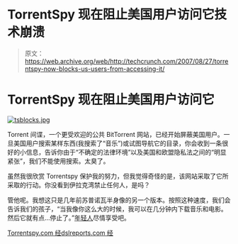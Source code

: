 # TorrentSpy 现在阻止美国用户访问它技术崩溃

> 原文：<https://web.archive.org/web/http://techcrunch.com/2007/08/27/torrentspy-now-blocks-us-users-from-accessing-it/>

# TorrentSpy 现在阻止美国用户访问它

[![tsblocks.jpg](img/338cff8503ed23b48869c7a6bc1b82d0.png)](https://web.archive.org/web/20220929211449/https://beta.techcrunch.com/wp-content/uploads/2007/08/tsblocks.jpg "tsblocks.jpg")

Torrent 间谍，一个更受欢迎的公共 BitTorrent 网站，已经开始屏蔽美国用户。一旦美国用户搜索某样东西(我搜索了“音乐”)或试图导航它的目录，你会收到一条很好的小信息，告诉你由于“不确定的法律环境”以及美国和欧盟隐私法之间的“明显紧张”，我们不能使用搜索。太臭了。

虽然我很欣赏 Torrentspy 保护我的努力，但我觉得奇怪的是，该网站采取了它所采取的行动。你没看到伊拉克湾禁止任何人，是吗？

管他呢。我想这只是几年前苏普诺瓦半身像的另一个版本。按照这种速度，我们会告诉我们的孩子，“当我像你这么大的时候，我可以在几分钟内下载音乐和电影。然后它就有点…停止了。”[年轻人](https://web.archive.org/web/20220929211449/http://crunchgear.com/2007/08/27/how-nyu-handles-piracy-dont-get-caught-or-else/)尽情享受吧。

[Torrentspy.com 经](https://web.archive.org/web/20220929211449/http://torrentspy.com/US_Privacy.asp)[dslreports.com 经](https://web.archive.org/web/20220929211449/http://www.dslreports.com/shownews/TorrentSpy-Blocks-US-Users-86995)